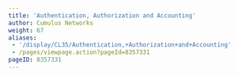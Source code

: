 ```yaml
---
title: 'Authentication, Authorization and Accounting'
author: Cumulus Networks
weight: 67
aliases:
 - '/display/CL35/Authentication,+Authorization+and+Accounting'
 - /pages/viewpage.action?pageId=8357331
pageID: 8357331
---
```

